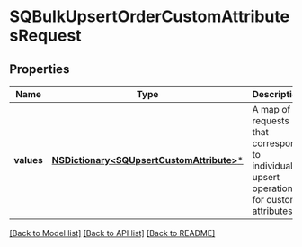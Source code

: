 # SQBulkUpsertOrderCustomAttributesRequest

## Properties
Name | Type | Description | Notes
------------ | ------------- | ------------- | -------------
**values** | [**NSDictionary&lt;SQUpsertCustomAttribute&gt;***](SQUpsertCustomAttribute.md) | A map of requests that correspond to individual upsert operations for custom attributes. | 

[[Back to Model list]](../README.md#documentation-for-models) [[Back to API list]](../README.md#documentation-for-api-endpoints) [[Back to README]](../README.md)


